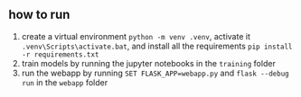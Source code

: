 ## how to run
1. create a virtual environment `python -m venv .venv`, activate it `.venv\Scripts\activate.bat`, and install all the requirements `pip install -r requirements.txt` 
2. train models by running the jupyter notebooks in the `training` folder
3. run the webapp by running `SET FLASK_APP=webapp.py` and `flask --debug run` in the `webapp` folder 
